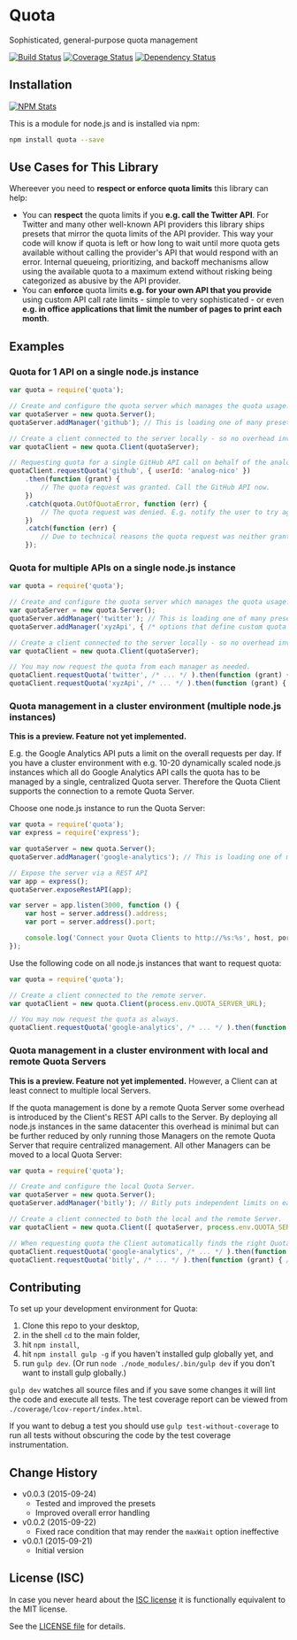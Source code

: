 # Quota

Sophisticated, general-purpose quota management

[![Build Status](https://travis-ci.org/analog-nico/quota.svg?branch=master)](https://travis-ci.org/analog-nico/quota) [![Coverage Status](https://coveralls.io/repos/analog-nico/quota/badge.png)](https://coveralls.io/r/analog-nico/quota?branch=master) [![Dependency Status](https://david-dm.org/analog-nico/quota.svg)](https://david-dm.org/analog-nico/quota)

## Installation

[![NPM Stats](https://nodei.co/npm/quota.png?downloads=true)](https://npmjs.org/package/quota)

This is a module for node.js and is installed via npm:

``` bash
npm install quota --save
```

## Use Cases for This Library

Whereever you need to **respect or enforce quota limits** this library can help:
- You can **respect** the quota limits if you **e.g. call the Twitter API**. For Twitter and many other well-known API providers this library ships presets that mirror the quota limits of the API provider. This way your code will know if quota is left or how long to wait until more quota gets available without calling the provider's API that would respond with an error. Internal queueing, prioritizing, and backoff mechanisms allow using the available quota to a maximum extend without risking being categorized as abusive by the API provider.
- You can **enforce** quota limits **e.g. for your own API that you provide** using custom API call rate limits - simple to very sophisticated - or even **e.g. in office applications that limit the number of pages to print each month**.

## Examples

### Quota for 1 API on a single node.js instance

``` js
var quota = require('quota');

// Create and configure the quota server which manages the quota usage.
var quotaServer = new quota.Server();
quotaServer.addManager('github'); // This is loading one of many presets.

// Create a client connected to the server locally - so no overhead involved.
var quotaClient = new quota.Client(quotaServer);

// Requesting quota for a single GitHub API call on behalf of the analog-nico user.
quotaClient.requestQuota('github', { userId: 'analog-nico' })
	.then(function (grant) {
		// The quota request was granted. Call the GitHub API now.
	})
	.catch(quota.OutOfQuotaError, function (err) {
		// The quota request was denied. E.g. notify the user to try again later.
	})
	.catch(function (err) {
		// Due to technical reasons the quota request was neither granted nor denied. E.g. notify the admins.
	});
```

### Quota for multiple APIs on a single node.js instance

``` js
var quota = require('quota');

// Create and configure the quota server which manages the quota usage.
var quotaServer = new quota.Server();
quotaServer.addManager('twitter'); // This is loading one of many presets.
quotaServer.addManager('xyzApi', { /* options that define custom quota limits */ });

// Create a client connected to the server locally - so no overhead involved.
var quotaClient = new quota.Client(quotaServer);

// You may now request the quota from each manager as needed.
quotaClient.requestQuota('twitter', /* ... */ ).then(function (grant) { /* ... */ });
quotaClient.requestQuota('xyzApi', /* ... */ ).then(function (grant) { /* ... */ });
```

### Quota management in a cluster environment (multiple node.js instances)

**This is a preview. Feature not yet implemented.**

E.g. the Google Analytics API puts a limit on the overall requests per day. If you have a cluster environment with e.g. 10-20 dynamically scaled node.js instances which all do Google Analytics API calls the quota has to be managed by a single, centralized Quota server. Therefore the Quota Client supports the connection to a remote Quota Server.

Choose one node.js instance to run the Quota Server:

``` js
var quota = require('quota');
var express = require('express');

var quotaServer = new quota.Server();
quotaServer.addManager('google-analytics'); // This is loading one of many presets.

// Expose the server via a REST API
var app = express();
quotaServer.exposeRestAPI(app);

var server = app.listen(3000, function () {
	var host = server.address().address;
	var port = server.address().port;

	console.log('Connect your Quota Clients to http://%s:%s', host, port);
});
```

Use the following code on all node.js instances that want to request quota:

``` js
var quota = require('quota');

// Create a client connected to the remote server.
var quotaClient = new quota.Client(process.env.QUOTA_SERVER_URL);

// You may now request the quota as always.
quotaClient.requestQuota('google-analytics', /* ... */ ).then(function (grant) { /* ... */ });
```

### Quota management in a cluster environment with local and remote Quota Servers

**This is a preview. Feature not yet implemented.** However, a Client can at least connect to multiple local Servers.

If the quota management is done by a remote Quota Server some overhead is introduced by the Client's REST API calls to the Server. By deploying all node.js instances in the same datacenter this overhead is minimal but can be further reduced by only running those Managers on the remote Quota Server that require centralized management. All other Managers can be moved to a local Quota Server:

``` js
var quota = require('quota');

// Create and configure the local Quota Server.
var quotaServer = new quota.Server();
quotaServer.addManager('bitly'); // Bitly puts independent limits on each IP address. So local management is sufficient.

// Create a client connected to both the local and the remote Server.
var quotaClient = new quota.Client([ quotaServer, process.env.QUOTA_SERVER_URL ]);

// When requesting quota the Client automatically finds the right Quota Server.
quotaClient.requestQuota('google-analytics', /* ... */ ).then(function (grant) { /* ... */ });
quotaClient.requestQuota('bitly', /* ... */ ).then(function (grant) { /* ... */ });
```

## Contributing

To set up your development environment for Quota:

1. Clone this repo to your desktop,
2. in the shell `cd` to the main folder,
3. hit `npm install`,
4. hit `npm install gulp -g` if you haven't installed gulp globally yet, and
5. run `gulp dev`. (Or run `node ./node_modules/.bin/gulp dev` if you don't want to install gulp globally.)

`gulp dev` watches all source files and if you save some changes it will lint the code and execute all tests. The test coverage report can be viewed from `./coverage/lcov-report/index.html`.

If you want to debug a test you should use `gulp test-without-coverage` to run all tests without obscuring the code by the test coverage instrumentation.

## Change History

- v0.0.3 (2015-09-24)
    - Tested and improved the presets
    - Improved overall error handling
- v0.0.2 (2015-09-22)
    - Fixed race condition that may render the `maxWait` option ineffective
- v0.0.1 (2015-09-21)
    - Initial version

## License (ISC)

In case you never heard about the [ISC license](http://en.wikipedia.org/wiki/ISC_license) it is functionally equivalent to the MIT license.

See the [LICENSE file](LICENSE) for details.
